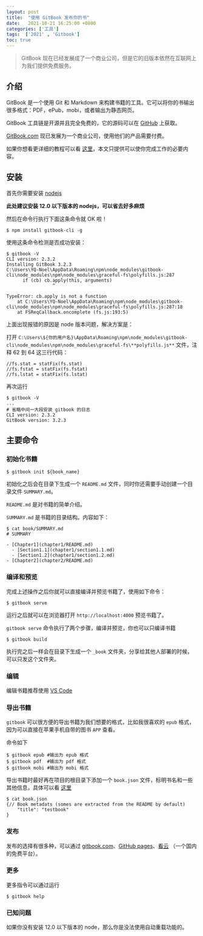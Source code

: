 ```yaml
---
layout: post
title:  "使用 GitBook 发布你的书"
date:   2021-10-21 16:25:00 +0800
categories: ['工具']
tags:  ['2021' , 'Gitbook']
toc: true
---
```


> GitBook 现在已经发展成了一个商业公司，但是它的旧版本依然在互联网上为我们提供免费服务。

## 介绍

GitBook 是一个使用 Git 和 Markdown 来构建书籍的工具。它可以将你的书输出很多格式：PDF，ePub，mobi，或者输出为静态网页。

GitBook 工具链是开源并且完全免费的，它的源码可以在 [GitHub](https://github.com/GitbookIO/gitbook) 上获取。

[GitBook.com](https://www.gitbook.com/) 现已发展为一个商业公司，使用他们的产品需要付费。

如果你想看更详细的教程可以看 [这里](http://www.chengweiyang.cn/gitbook/index.html)，本文只提供可以使你完成工作的必要内容。

## 安装

首先你需要安装 [nodejs](http://nodejs.cn/download/current/) 

**此处建议安装 12.0 以下版本的 nodejs，可以省去好多麻烦**

然后在命令行执行下面这条命令就 OK 啦！

```shell
$ npm install gitbook-cli -g
```

使用这条命令检测是否成功安装：

```shell
$ gitbook -V
CLI version: 2.3.2
Installing GitBook 3.2.3
C:\Users\YQ-Noel\AppData\Roaming\npm\node_modules\gitbook-cli\node_modules\npm\node_modules\graceful-fs\polyfills.js:287
      if (cb) cb.apply(this, arguments)
                 ^

TypeError: cb.apply is not a function
    at C:\Users\YQ-Noel\AppData\Roaming\npm\node_modules\gitbook-cli\node_modules\npm\node_modules\graceful-fs\polyfills.js:287:18
    at FSReqCallback.oncomplete (fs.js:193:5)
```

上面出现报错的原因是 node 版本问题，解决方案是：

打开 `C:\Users\${你的用户名}\AppData\Roaming\npm\node_modules\gitbook-cli\node_modules\npm\node_modules\graceful-fs\**polyfills.js**` 文件，注释 62 到 64 这三行代码：

```
//fs.stat = statFix(fs.stat)
//fs.fstat = statFix(fs.fstat)
//fs.lstat = statFix(fs.lstat)
```

再次运行

```shell
$ gitbook -V
...
# 省略中间一大段安装 gitbook 的日志
CLI version: 2.3.2
GitBook version: 3.2.3
```

## 主要命令

### 初始化书籍

```shell
$ gitbook init ${book_name}
```

初始化之后会在目录下生成一个 `README.md` 文件，同时你还需要手动创建一个目录文件 `SUMMARY.md`。

`README.md` 是对书籍的简单介绍。

`SUMMARY.md` 是书籍的目录结构。内容如下：

```shell
$ cat book/SUMMARY.md 
# SUMMARY

- [Chapter1](chapter1/README.md)
  - [Section1.1](chapter1/section1.1.md)
  - [Section1.2](chapter1/section1.2.md)
- [Chapter2](chapter2/README.md)
```

### 编译和预览

完成上述操作之后你就可以直接编译并预览书籍了，使用如下命令：

```shell
$ gitbook serve
```

运行之后就可以在浏览器打开 `http://localhost:4000` 预览书籍了。

`gitbook serve` 命令执行了两个步骤，编译并预览，你也可以只编译书籍

```shell
$ gitbook build
```

执行完之后一样会在目录下生成一个 `_book` 文件夹，分享给其他人部署的时候，可以只发这个文件夹。

### 编辑

编辑书籍推荐使用 [VS Code](https://code.visualstudio.com/)

### 导出书籍

`gitbook` 可以很方便的导出书籍为我们想要的格式，比如我很喜欢的 `epub` 格式，因为可以直接在苹果手机自带的图书 `APP` 查看。

命令如下
```shell
$ gitbook epub #输出为 epub 格式
$ gitbook pdf  #输出为 pdf 格式
$ gitbook mobi #输出为 mobi 格式
```

导出书籍时最好再在项目的根目录下添加一个 `book.json` 文件，标明书名和一些其他信息，具体可以看 [这里](http://www.chengweiyang.cn/gitbook/customize/book.json.html)

```shell
$ cat book.json
{// Book metadats (somes are extracted from the README by default)
    "title": "testbook"
}
```

### 发布

发布的选择有很多种，可以通过 [gitbook.com](gitbook.com)、[GitHub pages](https://pages.github.com/)、[看云](https://www.kancloud.cn/) （一个国内的免费平台）。

### 更多

更多指令可以通过运行

```shell
$ gitbook help
```

### 已知问题

如果你没有安装 12.0 以下版本的 node，那么你是没法使用自动重载功能的。